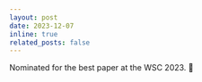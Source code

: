 ```yaml
---
layout: post
date: 2023-12-07
inline: true
related_posts: false
---
```


Nominated for the best paper at the WSC 2023. 🙌